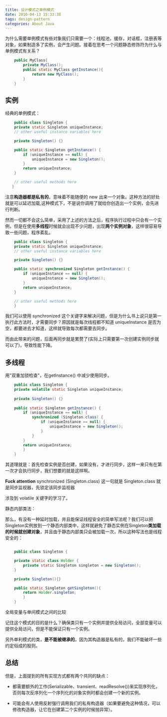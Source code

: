 ```yaml
---
title: 设计模式之单例模式
date: 2016-04-13 15:33:38
tags: design-pattern
categories: About Java
---
```



为什么需要单例模式有些对象我们只需要一个：线程池，缓存，对话框，注册表等对象，如果制造多了实例，会产生问题。接着在思考一个问题静态修饰符为什么与单例模式有关系？

``` java
	public MyClass{
		private MyClass();
		public static MyClass getInstance(){
			return new MyClass();
		}
	}
```

## 实例

经典的单例模式：

``` java
	public class Singleton {
	private static Singleton uniqueInstance;
	// other useful instance variables here

	private Singleton() {}

	public static Singleton getInstance() {
		if (uniqueInstance == null) {
			uniqueInstance = new Singleton();
		}
		return uniqueInstance;
	}

	// other useful methods here
   }
```

注意**构造器都是私有的**，意味着不能随便的 new 出来一个对象。这种方法的好处就是可以延迟加载,这种模式下，不是说你调用了就给你创造出一个实例，会先进行判断。

然而一切都不会这么简单，采用了上述的方法之后，程序执行过程中只会有一个实例，但是在使用**多线程**时候就会出现不少问题，出现**两个实例对象**，这样很容易导致一些问题，程序紊乱。

```java
	public class Singleton {
	private static Singleton uniqueInstance;
	// other useful instance variables here

	private Singleton() {}

	public static synchronized Singleton getInstance() {
		if (uniqueInstance == null) {
			uniqueInstance = new Singleton();
		}
		return uniqueInstance;
	}

	// other useful methods here
	}
```

我们可以使用 synchronized 这个关键字来解决问题，但是为什么书上说只是第一执行此方法时，才需要同步？原因就是每次线程都不知道 uniqueInstance 是否为空，都要进去才知道，这样就导致每次都需要去同步。

而由此带来的问题，后面再同步就是累赘了(实际上只需要第一次创建实例同步就可以了)，导致性能下降。


## 多线程

用"双重加锁检查"，在getInstance() 中减少使用同步。

``` java
	public class Singleton {
	private volatile static Singleton uniqueInstance;
 
	private Singleton() {}
 
	public static Singleton getInstance() {
		if (uniqueInstance == null) {
			synchronized (Singleton.class) {
				if (uniqueInstance == null) {
					uniqueInstance = new Singleton();
				}
			}
		}
		return uniqueInstance;
		}
	}
```

其道理就是：首先检查实例是否创建，如果没有，才进行同步，这样一来只有在第一次才会执行同步，我们想要的就是这样啊。

**Fuck attention** synchronized (Singleton.class) 这一句就是 Singleton.class 就是同步监视器，先锁定该同步监视器

涉及到 volatile 关键字的学习了。


静态内部类法：

那么，有没有一种延时加载，并且能保证线程安全的简单写法呢？我们可以把Singleton实例放到一个静态内部类中，这样就避免了静态实例在Singleton**类加载的时候就创建对象**，并且由于静态内部类只会被加载一次，所以这种写法也是线程安全的：

```java

	public class Singleton {

    private static class Holder {
        private static Singleton singleton = new Singleton();
    }

    private Singleton(){}

    public static Singleton getSingleton(){
        return Holder.singleton;
    	}
	}
```

全局变量与单间模式之间的比较

记住这个模式的目的是什么？确保类只有一个实例并提供全局访问，全部变量可以提供全局访问，但是不能保证只有一个实例。

另外单利模式的类，**是不能被继承的**，因为其构造器是私有的，我们不能破坏一些约定俗成的股则。


## 总结 

但是，上面提到的所有实现方式都有两个共同的缺点：

* 都需要额外的工作(Serializable、transient、readResolve())来实现序列化，否则每次反序列化一个序列化的对象实例时都会创建一个新的实例。

* 可能会有人使用反射强行调用我们的私有构造器（如果要避免这种情况，可以修改构造器，让它在创建第二个实例的时候抛异常）。